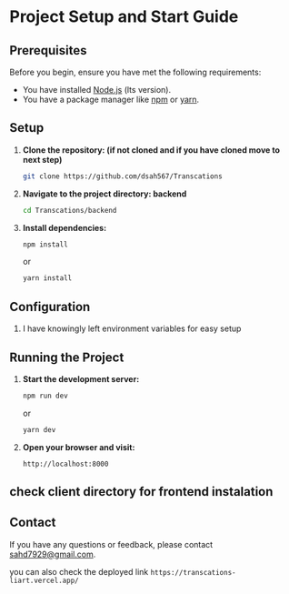 # Project Setup and Start Guide

## Prerequisites

Before you begin, ensure you have met the following requirements:
- You have installed [Node.js](https://nodejs.org/) (lts version).
- You have a package manager like [npm](https://www.npmjs.com/) or [yarn](https://yarnpkg.com/).

## Setup

1. **Clone the repository: (if not cloned and if you have cloned move to next step)**
    ```sh
    git clone https://github.com/dsah567/Transcations
2. **Navigate to the project directory: backend**
    ```sh
    cd Transcations/backend
    ```
3. **Install dependencies:**
    ```sh
    npm install
    ```
    or
    ```sh
    yarn install
    ```

## Configuration

1. I have knowingly left environment variables for easy setup

## Running the Project

1. **Start the development server:**
    ```sh
    npm run dev
    ```
    or
    ```sh
    yarn dev
    ```

2. **Open your browser and visit:**
    ```
    http://localhost:8000
    ```

## check client directory for frontend instalation
## Contact

If you have any questions or feedback, please contact [sahd7929@gmail.com](mailto:sahd7929@gmail.com).

you can also check the deployed link ```https://transcations-liart.vercel.app/```